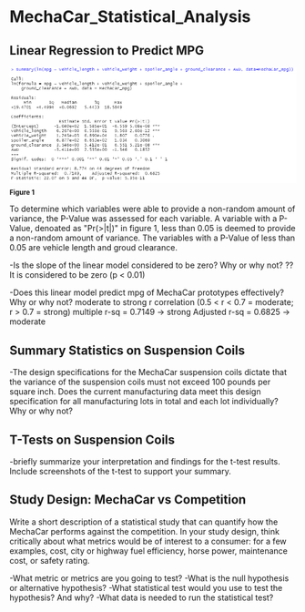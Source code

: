 # MechaCar_Statistical_Analysis


## Linear Regression to Predict MPG </br>
![linear_regression_summary](https://github.com/Paul-Lecander/MechaCar_Statistical_Analysis/blob/main/Images/linear_regression_summary.png) </br>
**<sub>Figure 1</sup></sub>** </br>


To determine which variables were able to provide a non-random amount of variance, the P-Value was assessed for each variable. A variable with a P-Value, denoated as "Pr(>|t|)" in figure 1, less than 0.05 is deemed to provide a non-random amount of variance. The variables with a P-Value of less than 0.05 are vehicle length and groud clearance.

-Is the slope of the linear model considered to be zero? Why or why not?
??It is considered to be zero (p < 0.01)

-Does this linear model predict mpg of MechaCar prototypes effectively? Why or why not?
moderate to strong r correlation (0.5 < r < 0.7 = moderate; r > 0.7 = strong)
multiple r-sq = 0.7149 -> strong
Adjusted r-sq = 0.6825 -> moderate

## Summary Statistics on Suspension Coils
-The design specifications for the MechaCar suspension coils dictate that the variance 
of the suspension coils must not exceed 100 pounds per square inch. Does the current
manufacturing data meet this design specification for all manufacturing 
lots in total and each lot individually? Why or why not?

## T-Tests on Suspension Coils
-briefly summarize your interpretation and findings for the t-test results. 
Include screenshots of the t-test to support your summary.

## Study Design: MechaCar vs Competition

Write a short description of a statistical study that can quantify how the MechaCar performs against the competition. 
In your study design, think critically about what metrics would be of interest to a consumer: 
for a few examples, cost, city or highway fuel efficiency, horse power, maintenance cost, or safety rating.

-What metric or metrics are you going to test?
-What is the null hypothesis or alternative hypothesis?
-What statistical test would you use to test the hypothesis? And why?
-What data is needed to run the statistical test?
